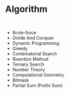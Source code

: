 # Algorithm

<br>

- Brute-force
- Divide And Conquer
- Dynamic Programming
- Greedy
- Combinatorial Search
- Bisection Method
- Ternary Search
- Number Theory
- Computational Geometry
- Bitmask
- Partial Sum (Prefix Sum)